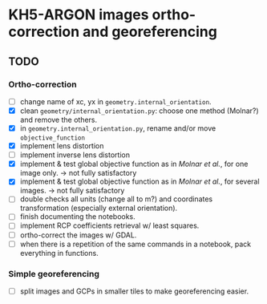 # KH5-ARGON images ortho-correction and georeferencing

## TODO
### Ortho-correction
- [ ] change name of xc, yx in `geometry.internal_orientation`.
- [x] clean `geometry/internal_orientation.py`: choose one method (Molnar?) and remove the others.
- [x] in `geometry.internal_orientation.py`, rename and/or move `objective_function`
- [x] implement lens distortion
- [ ] implement inverse lens distortion
- [x] implement & test global objective function as in _Molnar et al._, for one image only. → not fully satisfactory
- [x] implement & test global objective function as in _Molnar et al._, for several images. → not fully satisfactory
- [ ] double checks all units (change all to m?) and coordinates transformation (especially external orientation).
- [ ] finish documenting the notebooks.
- [ ] implement RCP coefficients retrieval w/ least squares.
- [ ] ortho-correct the images w/ GDAL.
- [ ] when there is a repetition of the same commands in a notebook, pack everything in functions.
### Simple georeferencing
- [ ] split images and GCPs in smaller tiles to make georeferencing easier.
